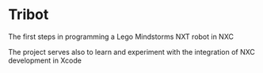 Tribot
======

The first steps in programming a Lego Mindstorms NXT robot in NXC

The project serves also to learn and experiment with the integration of NXC development in Xcode